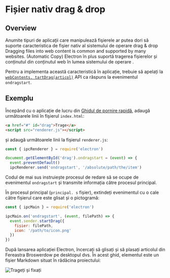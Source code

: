 # Fișier nativ drag & drop

## Overview

Anumite tipuri de aplicaţii care manipulează fişierele ar putea dori să suporte caracteristica de fişier nativ al sistemului de operare drag & drop Dragging files into web content is common and supported by many websites. (Automatic Copy) Electron în plus suportă tragerea fișierelor și conținutul din conținutul web în lumea sistemului de operare .

Pentru a implementa această caracteristică în aplicație, trebuie să apelați la [`webContents. tartDrag(articol)`](../api/web-contents.md#contentsstartdragitem) API ca răspuns la evenimentul `ondragstart`.

## Exemplu

Începând cu o aplicație de lucru din [Ghidul de pornire rapidă](quick-start.md), adaugă următoarele linii în fișierul `index.html`:

```html
<a href="#" id="drag">Trage</a>
<script src="renderer.js"></script>
```

și adaugă următoarele linii la fișierul `renderer.js`:

```js
const { ipcRenderer } = require('electron')

document.getElementById('drag').ondragstart = (event) => {
  event.preventDefault()
  ipcRenderer.send('ondragstart', '/absolute/path/the/item')

```

Codul de mai sus instruiește procesul de redare să se ocupe de evenimentul `ondragstart` și transmite informația către procesul principal.

În procesul principal (`principal. s` fișier), extindeți evenimentul cu o cale către fișierul care este glisat și o pictogramă:

```javascript
const { ipcMain } = require('electron')

ipcMain.on('ondragstart', (event, filePath) => {
  event.sender.startDrag({
    fișier: filePath,
    icon: '/path/to/icon.png'
  })
})
```

După lansarea aplicației Electron, încercați să glisați și să plasați articolul din Fereastra Broswerdow pe desktopul dvs. În acest ghid, elementul este un fișier Markdown situat în rădăcina proiectului:

![Trageți și fixați](../images/drag-and-drop.gif)
